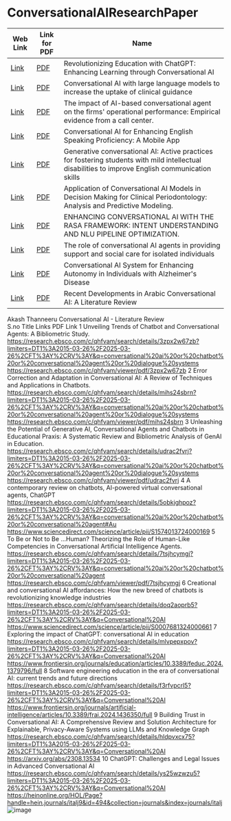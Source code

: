 # ConversationalAIResearchPaper

| Web Link | Link for PDF | Name |
|----------|-------------|------|
| [Link](https://research.ebsco.com/c/qhfvam/search/details/maaexxgunj?limiters=RV%3AY%2CFT%3AY%2CDT1%3A2015-03-26%2F2025-03-26&q=Revolutionizing%20Education%20with%20ChatGPT%3A%20Enhancing%20Learning%20through%20Conversational%20AI) | [PDF](https://eric.ed.gov/?id=ED640538) | Revolutionizing Education with ChatGPT: Enhancing Learning through Conversational AI |
| [Link](https://research.ebsco.com/c/qhfvam/search/details/hwuo2zsmrb?limiters=RV%3AY%2CFT%3AY%2CDT1%3A2015-03-26%2F2025-03-26&q=Conversational%20AI%20with%20large%20language%20models%20to%20increase%20the%20uptake%20of%20clinical%20guidance) | [PDF](https://www.sciencedirect.com/science/article/pii/S2588914124000145) | Conversational AI with large language models to increase the uptake of clinical guidance |
| [Link](https://research.ebsco.com/c/qhfvam/search/details/vyhyu5gbwf?limiters=RV%3AY%2CFT%3AY%2CDT1%3A2015-03-26%2F2025-03-26&q=The%20impact%20of%20AI-based%20conversational%20agent%20on%20the%20firms%27%20operational%20performance%3A%20Empirical%20evidence%20from%20a%20call%20center.) | [PDF](https://research.ebsco.com/c/qhfvam/viewer/html/vyhyu5gbwf) | The impact of AI-based conversational agent on the firms' operational performance: Empirical evidence from a call center. |
| [Link](https://research.ebsco.com/c/qhfvam/search/details/kt727hah6r?limiters=RV%3AY%2CFT%3AY%2CDT1%3A2015-03-26%2F2025-03-26&q=Conversational%20AI%20for%20Enhancing%20English%20Speaking%20Proficiency%3A%20A%20Mobile%20App) | [PDF](https://journals.telkomuniversity.ac.id/ijait/article/view/6960) | Conversational AI for Enhancing English Speaking Proficiency: A Mobile App |
| [Link](https://research.ebsco.com/c/qhfvam/search/details/h2tfth2mqr?limiters=RV%3AY%2CFT%3AY%2CDT1%3A2015-03-26%2F2025-03-26&q=Generative%20conversational%20AI%3A%20Active%20practices%20for%20fostering%20students%20with%20mild%20intellectual%20disabilities%20to%20improve%20English%20communication%20skills) | [PDF](https://research.ebsco.com/c/qhfvam/viewer/pdf/h2tfth2mqr) | Generative conversational AI: Active practices for fostering students with mild intellectual disabilities to improve English communication skills |
| [Link](https://research.ebsco.com/c/qhfvam/search/details/sq24hfdy6r?limiters=RV%3AY%2CFT%3AY%2CDT1%3A2015-03-26%2F2025-03-26&q=Application%20of%20Conversational%20AI%20Models%20in%20Decision%20Making%20for%20Clinical%20Periodontology%3A%20Analysis%20and%20Predictive%20Modeling.) | [PDF](https://research.ebsco.com/c/qhfvam/viewer/html/sq24hfdy6r) | Application of Conversational AI Models in Decision Making for Clinical Periodontology: Analysis and Predictive Modeling. |
| [Link](https://research.ebsco.com/c/qhfvam/search/details/6xvxdyxskn?limiters=RV%3AY%2CFT%3AY%2CDT1%3A2015-03-26%2F2025-03-26&q=ENHANCING%20CONVERSATIONAL%20AI%20WITH%20THE%20RASA%20FRAMEWORK%3A%20INTENT%20UNDERSTANDING%20AND%20NLU%20PIPELINE%20OPTIMIZATION.) | [PDF](https://research.ebsco.com/c/qhfvam/viewer/pdf/6xvxdyxskn) | ENHANCING CONVERSATIONAL AI WITH THE RASA FRAMEWORK: INTENT UNDERSTANDING AND NLU PIPELINE OPTIMIZATION. |
| [Link](https://research.ebsco.com/c/qhfvam/search/details/3mohoglu5v?limiters=RV%3AY%2CFT%3AY%2CDT1%3A2015-03-26%2F2025-03-26&q=The%20role%20of%20conversational%20AI%20agents%20in%20providing%20support%20and%20social%20care%20for%20isolated%20individuals) | [PDF](https://www.sciencedirect.com/science/article/pii/S1110016824008263) | The role of conversational AI agents in providing support and social care for isolated individuals |
| [Link](https://research.ebsco.com/c/qhfvam/search/details/yscahbhkvj?limiters=RV%3AY%2CFT%3AY%2CDT1%3A2015-03-26%2F2025-03-26&q=Conversational%20AI%20System%20for%20Enhancing%20Autonomy%20in%20Individuals%20with%20Alzheimer%27s%20Disease) | [PDF](https://www.sciencedirect.com/science/article/pii/S1877050924034148) | Conversational AI System for Enhancing Autonomy in Individuals with Alzheimer's Disease |
| [Link](https://research.ebsco.com/c/qhfvam/search/details/cu6ex54kyf?limiters=RV%3AY%2CFT%3AY%2CDT1%3A2015-03-26%2F2025-03-26&q=Recent%20Developments%20in%20Arabic%20Conversational%20AI%3A%20A%20Literature%20Review) | [PDF](https://doaj.org/article/85ce7d068d3a4fd3bff3c69bcb43fcb5) | Recent Developments in Arabic Conversational AI: A Literature Review |

Akash Thanneeru
Conversational AI - Literature Review			
S.no	Title	Links	PDF Link 
1	Unveiling Trends of Chatbot and Conversational Agents: A Bibliometric Study.	https://research.ebsco.com/c/qhfvam/search/details/3zpx2w67zb?limiters=DT1%3A2015-03-26%2F2025-03-26%2CFT%3AY%2CRV%3AY&q=conversational%20ai%20or%20chatbot%20or%20conversational%20agent%20or%20dialogue%20systems	https://research.ebsco.com/c/qhfvam/viewer/pdf/3zpx2w67zb
2	Error Correction and Adaptation in Conversational AI: A Review of Techniques and Applications in Chatbots.	https://research.ebsco.com/c/qhfvam/search/details/mihs24sbrn?limiters=DT1%3A2015-03-26%2F2025-03-26%2CFT%3AY%2CRV%3AY&q=conversational%20ai%20or%20chatbot%20or%20conversational%20agent%20or%20dialogue%20systems	https://research.ebsco.com/c/qhfvam/viewer/pdf/mihs24sbrn
3	Unleashing the Potential of Generative AI, Conversational Agents and Chatbots in Educational Praxis: A Systematic Review and Bibliometric Analysis of GenAI in Education.	https://research.ebsco.com/c/qhfvam/search/details/udrac2fvrj?limiters=DT1%3A2015-03-26%2F2025-03-26%2CFT%3AY%2CRV%3AY&q=conversational%20ai%20or%20chatbot%20or%20conversational%20agent%20or%20dialogue%20systems	https://research.ebsco.com/c/qhfvam/viewer/pdf/udrac2fvrj
4	A contemporary review on chatbots, AI-powered virtual conversational agents, ChatGPT	https://research.ebsco.com/c/qhfvam/search/details/5obkjghpoz?limiters=DT1%3A2015-03-26%2F2025-03-26%2CFT%3AY%2CRV%3AY&q=conversational%20ai%20or%20chatbot%20or%20conversational%20agent#Au	https://www.sciencedirect.com/science/article/pii/S1574013724000169
5	To Be or Not to Be ...Human? Theorizing the Role of Human-Like Competencies in Conversational Artificial Intelligence Agents.	https://research.ebsco.com/c/qhfvam/search/details/7tsjhcymgj?limiters=DT1%3A2015-03-26%2F2025-03-26%2CFT%3AY%2CRV%3AY&q=conversational%20ai%20or%20chatbot%20or%20conversational%20agent	https://research.ebsco.com/c/qhfvam/viewer/pdf/7tsjhcymgj
6	Creational and conversational AI affordances: How the new breed of chatbots is revolutionizing knowledge industries	https://research.ebsco.com/c/qhfvam/search/details/doq2aoprb5?limiters=DT1%3A2015-03-26%2F2025-03-26%2CFT%3AY%2CRV%3AY&q=Conversational%20AI	https://www.sciencedirect.com/science/article/pii/S0007681324000661
7	Exploring the impact of ChatGPT: conversational AI in education	https://research.ebsco.com/c/qhfvam/search/details/mlvpepxpov?limiters=DT1%3A2015-03-26%2F2025-03-26%2CFT%3AY%2CRV%3AY&q=Conversational%20AI	https://www.frontiersin.org/journals/education/articles/10.3389/feduc.2024.1379796/full
8	Software engineering education in the era of conversational AI: current trends and future directions	https://research.ebsco.com/c/qhfvam/search/details/f3rfvpcrl5?limiters=DT1%3A2015-03-26%2F2025-03-26%2CFT%3AY%2CRV%3AY&q=Conversational%20AI	https://www.frontiersin.org/journals/artificial-intelligence/articles/10.3389/frai.2024.1436350/full
9	Building Trust in Conversational AI: A Comprehensive Review and Solution Architecture for Explainable, Privacy-Aware Systems using LLMs and Knowledge Graph	https://research.ebsco.com/c/qhfvam/search/details/hldpvxcx75?limiters=DT1%3A2015-03-26%2F2025-03-26%2CFT%3AY%2CRV%3AY&q=Conversational%20AI	https://arxiv.org/abs/2308.13534
10	ChatGPT: Challenges and Legal Issues in Advanced Conversational AI	https://research.ebsco.com/c/qhfvam/search/details/ys25wzwzu5?limiters=DT1%3A2015-03-26%2F2025-03-26%2CFT%3AY%2CRV%3AY&q=Conversational%20AI	https://heinonline.org/HOL/Page?handle=hein.journals/italj9&id=494&collection=journals&index=journals/italj
![image](https://github.com/user-attachments/assets/a9820a51-ede3-4baa-9b5b-d20e349c808b)
